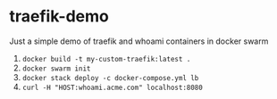 # traefik-demo
Just a simple demo of traefik and whoami containers in docker swarm

1. `docker build -t my-custom-traefik:latest .`
1. `docker swarm init`
1. `docker stack deploy -c docker-compose.yml lb`
1. `curl -H "HOST:whoami.acme.com" localhost:8080`
